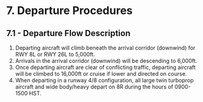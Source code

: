 # 7. Departure Procedures

## 7.1 - Departure Flow Description

1. Departing aircraft will climb beneath the arrival corridor (downwind) for RWY 8L or RWY 26L to 5,000ft.
2. Arrivals in the arrival corridor (downwind) will be descending to 6,000ft.
3. Once departing aircraft are clear of conflicting traffic, departing aircraft will be climbed to 16,000ft or cruise if lower and directed on course.
4. When departing in a runway 4/8 configuration, all large twin turboprop aircraft and wide body/heavy depart on 8R during the hours of 0900-1500 HST.